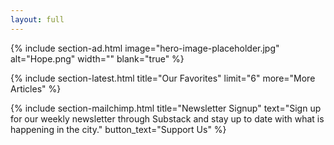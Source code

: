 ```yaml
---
layout: full
---
```

{% include section-ad.html image="hero-image-placeholder.jpg" alt="Hope.png" width="" blank="true" %}

{% include section-latest.html title="Our Favorites" limit="6" more="More Articles" %}

{% include section-mailchimp.html title="Newsletter Signup" text="Sign up for our weekly newsletter through Substack and stay up to date with what is happening in the city." button_text="Support Us" %}